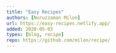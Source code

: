 ```yaml
---
title: "Easy Recipes"
authors: [Nuruzzaman Milon]
url: https://easy-recipes.netlify.app/
added: 2020-05-03
types: [blog, recipe]
repo: https://github.com/milon/recipe/
---
```

